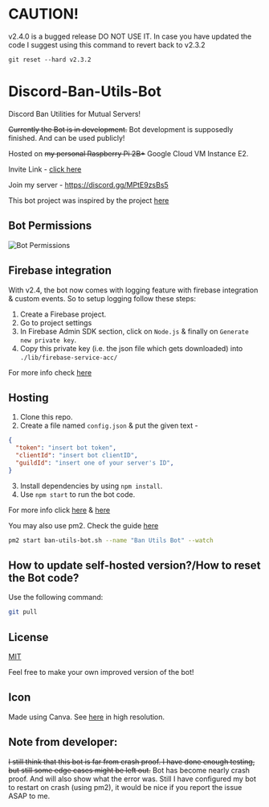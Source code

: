 # CAUTION!

v2.4.0 is a bugged release DO NOT USE IT.
In case you have updated the code I suggest using this command to revert back to v2.3.2

`git reset --hard v2.3.2`

# Discord-Ban-Utils-Bot

Discord Ban Utilities for Mutual Servers!

~~Currently the Bot is in development.~~ Bot development is supposedly finished. And can be used publicly!

Hosted on ~~my personal Raspberry Pi 2B+~~ Google Cloud VM Instance E2.

Invite Link - [click here](https://discord.com/api/oauth2/authorize?client_id=897454611370213436&permissions=277562263718&scope=bot%20applications.commands)

Join my server - <https://discord.gg/MPtE9zsBs5>

This bot project was inspired by the project [here](https://github.com/PermissionError/dbans-cli)

## Bot Permissions

![Bot Permissions](https://i.imgur.com/vth293y.png)

## Firebase integration

With v2.4, the bot now comes with logging feature with firebase integration & custom events.
So to setup logging follow these steps:
1. Create a Firebase project.
2. Go to project settings
3. In Firebase Admin SDK section, click on `Node.js` & finally on `Generate new private key`.
4. Copy this private key (i.e. the json file which gets downloaded) into `./lib/firebase-service-acc/`

For more info check [here](./lib/firebase-service-acc/README.md)

## Hosting

1.  Clone this repo.
2.  Create a file named `config.json` & put the given text -

```json
{
  "token": "insert bot token",
  "clientId": "insert bot clientID",
  "guildId": "insert one of your server's ID",
}
```

3.  Install dependencies by using `npm install`.
4.  Use `npm start` to run the bot code.

For more info click [here](https://discordjs.guide/preparations/setting-up-a-bot-application.html#creating-your-bot) & [here](https://discordjs.guide/creating-your-bot/)

You may also use pm2. Check the guide [here](https://discordjs.guide/improving-dev-environment/pm2.html)

```bash
pm2 start ban-utils-bot.sh --name "Ban Utils Bot" --watch
```

## How to update self-hosted version?/How to reset the Bot code?

Use the following command:

```bash
git pull
```

## License

[MIT](./LICENSE)

Feel free to make your own improved version of the bot!

## Icon

Made using Canva.
See [here](https://www.canva.com/design/DAEsnh6KHfM/DTA-pMkWSqigGIgLA9Y39w/view?utm_content=DAEsnh6KHfM&utm_campaign=designshare&utm_medium=link&utm_source=publishsharelink) in high resolution.

## Note from developer:

~~I still think that this bot is far from crash proof. I have done enough testing, but still some edge cases might be left out.~~
Bot has become nearly crash proof. And will also show what the error was.
Still I have configured my bot to restart on crash (using pm2), it would be nice if you report the issue ASAP to me.
